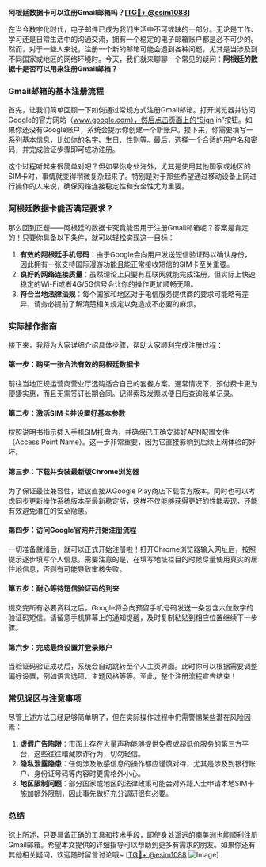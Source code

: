**阿根廷数据卡可以注册Gmail邮箱吗？[[TG💪+ @esim1088](https://t.me/s/esim1088)]**

在当今数字化时代，电子邮件已成为我们生活中不可或缺的一部分。无论是工作、学习还是日常生活中的沟通交流，拥有一个稳定的电子邮箱账户都是必不可少的。然而，对于一些人来说，注册一个新的邮箱可能会遇到各种问题，尤其是当涉及到不同国家或地区的网络环境时。今天，我们就来聊聊一个常见的疑问：**阿根廷的数据卡是否可以用来注册Gmail邮箱？**

### Gmail邮箱的基本注册流程

首先，让我们简单回顾一下如何通过常规方式注册Gmail邮箱。打开浏览器并访问Google的官方网站（www.google.com），然后点击页面上的“Sign in”按钮。如果你还没有Google账户，系统会提示你创建一个新账户。接下来，你需要填写一系列基本信息，比如你的名字、生日、性别等。最后，选择一个合适的用户名和密码，并完成验证步骤即可成功注册。

这个过程听起来很简单对吧？但如果你身处海外，尤其是使用其他国家或地区的SIM卡时，事情就变得稍微复杂起来了。特别是对于那些希望通过移动设备上网进行操作的人来说，确保网络连接稳定性和安全性尤为重要。

### 阿根廷数据卡能否满足要求？

那么回到正题——阿根廷的数据卡究竟能否用于注册Gmail邮箱呢？答案是肯定的！只要你具备以下条件，就可以轻松实现这一目标：

1. **有效的阿根廷手机号码**：由于Google会向用户发送短信验证码以确认身份，因此拥有一张支持国际漫游功能且能正常接收短信的SIM卡至关重要。
2. **良好的网络连接质量**：虽然理论上只要有互联网就能完成注册，但实际上快速稳定的Wi-Fi或者4G/5G信号会让你的操作更加顺畅无阻。
3. **符合当地法律法规**：每个国家和地区对于电信服务提供商的要求可能略有差异，请务必提前了解清楚相关规定以免造成不必要的麻烦。

### 实际操作指南

接下来，我将为大家详细介绍具体步骤，帮助大家顺利完成注册过程：

#### 第一步：购买一张合法有效的阿根廷数据卡
前往当地正规运营商营业厅选购适合自己的套餐方案。通常情况下，预付费卡更为便捷实惠，而且无需签订长期合同。记得索取发票以便日后查询账单记录。

#### 第二步：激活SIM卡并设置好基本参数
按照说明书指示插入手机SIM托盘内，并确保已正确安装好APN配置文件（Access Point Name）。这一步非常重要，因为它直接影响到后续上网体验的好坏。

#### 第三步：下载并安装最新版Chrome浏览器
为了保证最佳兼容性，建议直接从Google Play商店下载官方版本。同时也可以考虑同步更新操作系统版本至最新稳定版，这样不仅能够获得更好的性能表现，还能有效避免潜在的安全隐患。

#### 第四步：访问Google官网并开始注册流程
一切准备就绪后，就可以正式开始注册啦！打开Chrome浏览器输入网址后，按照提示逐步填写个人信息。需要注意的是，在填写地址栏目的时候尽量使用真实的居住地信息，否则有可能导致审核失败。

#### 第五步：耐心等待短信验证码的到来
提交完所有必要资料之后，Google将会向预留手机号码发送一条包含六位数字的验证码短信。请留意手机屏幕上的通知提醒，及时复制粘贴到相应位置继续下一步骤。

#### 第六步：完成最终设置并登录账户
当验证码验证成功后，系统会自动跳转至个人主页界面。此时你可以根据需要调整偏好设置，例如语言选项、主题风格等等。至此，整个注册流程宣告结束！

### 常见误区与注意事项

尽管上述方法已经足够简单明了，但在实际操作过程中仍需警惕某些潜在风险因素：

1. **虚假广告陷阱**：市面上存在大量声称能够提供免费或超低价服务的第三方平台，这些往往暗藏欺诈行为，切勿轻信。
2. **隐私泄露隐患**：任何涉及敏感信息的操作都应谨慎对待，尤其是涉及到银行账户、身份证号码等内容时更需格外小心。
3. **地区限制问题**：部分国家或地区的法律政策可能会对外籍人士申请本地SIM卡施加额外限制，因此事先做好充分调研很有必要。

### 总结

综上所述，只要具备正确的工具和技术手段，即使身处遥远的南美洲也能顺利注册Gmail邮箱。希望本文提供的详细指导可以帮助到更多有需求的朋友。如果你还有其他相关疑问，欢迎随时留言讨论哦~ [[TG💪+ @esim1088](https://t.me/s/esim1088) ![Image](https://i.postimg.cc/4NQfJmqS/Snipaste-2025-05-13-00-14-12.png)]